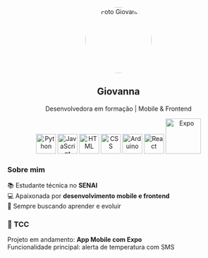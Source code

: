 <p align="center">
  <img src="https://avatars.githubusercontent.com/u/000000?v=4" width="150" style="border-radius: 50%;" alt="Foto Giovanna"/>
</p>

<h2 align="center">Giovanna</h2>
<p align="center">Desenvolvedora em formação | Mobile & Frontend</p>
<p align="center">
  <img src="https://cdn.jsdelivr.net/gh/devicons/devicon/icons/python/python-original.svg" width="45" title="Python" />
  <img src="https://cdn.jsdelivr.net/gh/devicons/devicon/icons/javascript/javascript-original.svg" width="45" title="JavaScript" />
  <img src="https://cdn.jsdelivr.net/gh/devicons/devicon/icons/html5/html5-original.svg" width="45" title="HTML" />
  <img src="https://cdn.jsdelivr.net/gh/devicons/devicon/icons/css3/css3-original.svg" width="45" title="CSS" />
  <img src="https://cdn.jsdelivr.net/gh/devicons/devicon/icons/arduino/arduino-original.svg" width="45" title="Arduino" />
  <img src="https://cdn.jsdelivr.net/gh/devicons/devicon/icons/react/react-original.svg" width="45" title="React" />
  <img src="https://raw.githubusercontent.com/expo/expo/main/.github/resources/banner.png" width="80" title="Expo" />
</p>

### Sobre mim
📚 Estudante técnica no **SENAI**  
💻 Apaixonada por **desenvolvimento mobile e frontend**  
🚀 Sempre buscando aprender e evoluir  

### 📱 TCC
Projeto em andamento: **App Mobile com Expo**  
Funcionalidade principal: alerta de temperatura com SMS  






